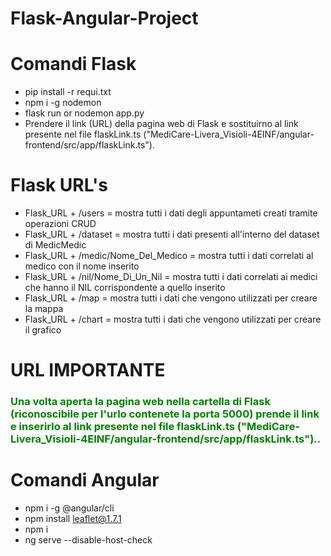 # Flask-Angular-Project
# Comandi Flask
- pip install -r requi.txt
- npm i -g nodemon
- flask run or nodemon app.py
- Prendere il link (URL) della pagina web di Flask e sostituirno al link presente nel file flaskLink.ts ("MediCare-Livera_Visioli-4EINF/angular- frontend/src/app/flaskLink.ts").

# Flask URL's
- Flask_URL + /users = mostra tutti i dati degli appuntameti creati tramite operazioni CRUD
- Flask_URL + /dataset = mostra tutti i dati presenti all'interno del dataset di MedicMedic
- Flask_URL + /medic/Nome_Del_Medico = mostra tutti i dati correlati al medico con il nome inserito
- Flask_URL + /nil/Nome_Di_Un_Nil = mostra tutti i dati correlati ai medici che hanno il NIL corrispondente a quello inserito
- Flask_URL + /map = mostra tutti i dati che vengono utilizzati per creare la mappa
- Flask_URL + /chart = mostra tutti i dati che vengono utilizzati per creare il grafico

# URL IMPORTANTE
<h3 style="color: green">Una volta aperta la pagina web nella cartella di Flask (riconoscibile per l'urlo contenete la porta 5000) prende il link e inserirlo al link presente nel file flaskLink.ts ("MediCare-Livera_Visioli-4EINF/angular-frontend/src/app/flaskLink.ts")..<h3>

# Comandi Angular
- npm i -g @angular/cli
- npm install leaflet@1.7.1
- npm i
- ng serve --disable-host-check
